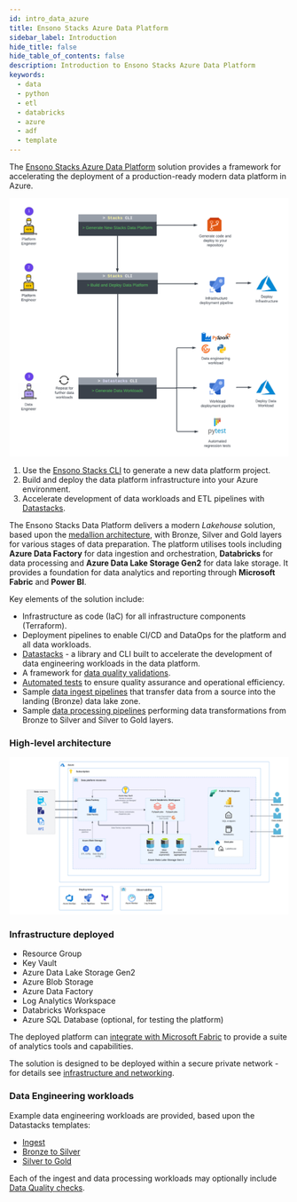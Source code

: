 ```yaml
---
id: intro_data_azure
title: Ensono Stacks Azure Data Platform
sidebar_label: Introduction
hide_title: false
hide_table_of_contents: false
description: Introduction to Ensono Stacks Azure Data Platform
keywords:
  - data
  - python
  - etl
  - databricks
  - azure
  - adf
  - template
---
```


The [Ensono Stacks Azure Data Platform](https://github.com/ensono/stacks-azure-data) solution provides
a framework for accelerating the deployment of a production-ready modern data platform in Azure.

![Ensono Stacks Data Overview](./images/stacks-data-overview.png)

1. Use the [Ensono Stacks CLI](https://stacks.ensono.com/docs/stackscli/about) to generate a new data platform project.
2. Build and deploy the data platform infrastructure into your Azure environment.
3. Accelerate development of data workloads and ETL pipelines with [Datastacks](./data_engineering/datastacks.md).

The Ensono Stacks Data Platform delivers a modern _Lakehouse_ solution, based upon the [medallion architecture](./data_engineering/data_engineering_intro_azure.md#medallion-architecture), with Bronze, Silver and Gold layers for various stages of data preparation. The platform utilises tools including **Azure Data Factory** for data ingestion and orchestration, **Databricks** for data processing and **Azure Data Lake Storage Gen2** for data lake storage. It provides a foundation for data analytics and reporting through **Microsoft Fabric** and **Power BI**.

Key elements of the solution include:

- Infrastructure as code (IaC) for all infrastructure components (Terraform).
- Deployment pipelines to enable CI/CD and DataOps for the platform and all data workloads.
- [Datastacks](./data_engineering/datastacks.md) - a library and CLI built to accelerate the development of data engineering
workloads in the data platform.
- A framework for [data quality validations](./data_engineering/data_quality_azure.md).
- [Automated tests](./data_engineering/testing_data_azure.md) to ensure quality assurance and operational efficiency.
- Sample [data ingest pipelines](./data_engineering/ingest_data_azure.md) that transfer data from a source into the landing (Bronze) data lake zone.
- Sample [data processing pipelines](./data_engineering/data_processing.md) performing data transformations from Bronze to Silver and Silver to Gold layers.

### High-level architecture

![High-level architecture](./images/Stacks_Azure_Data_Platform-HLD.png)

### Infrastructure deployed

- Resource Group
- Key Vault
- Azure Data Lake Storage Gen2
- Azure Blob Storage
- Azure Data Factory
- Log Analytics Workspace
- Databricks Workspace
- Azure SQL Database (optional, for testing the platform)

The deployed platform can [integrate with Microsoft Fabric](./data_engineering/data_engineering_intro_azure.md#fabric-lakehouse) to provide a suite of analytics tools and capabilities.

The solution is designed to be deployed within a secure private network - for details see [infrastructure and networking](./architecture/infrastructure_data_azure.md).

### Data Engineering workloads

Example data engineering workloads are provided, based upon the Datastacks templates:

- [Ingest](./data_engineering/ingest_data_azure.md)
- [Bronze to Silver](./data_engineering/data_processing.md)
- [Silver to Gold](./data_engineering/data_processing.md)

Each of the ingest and data processing workloads may optionally include [Data Quality checks](./data_engineering/data_quality_azure.md).
